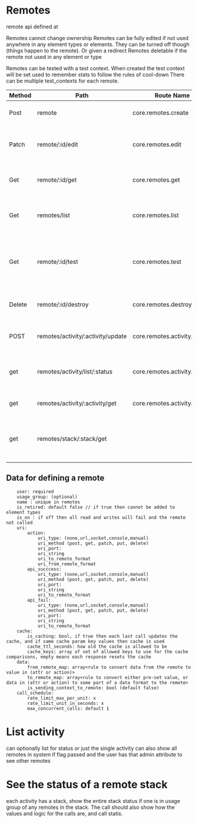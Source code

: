 # Remotes

remote api defined at


Remotes cannot change ownership
Remotes can be fully edited if not used anywhere in any element types or elements. They can be turned off though (things happen to the remote). Or given a redirect
Remotes deletable if the remote not used in any element or type

Remotes can be tested with a test context. When created the test context will be set used to remember stats to follow the rules of cool-down
There can be multiple test_contexts for each remote.




| Method | Path                              | Route Name                   | ToDo | Operation                                             | Args                                                                     |
|--------|-----------------------------------|------------------------------|:-----|-------------------------------------------------------|--------------------------------------------------------------------------|
| Post   | remote                            | core.remotes.create          |      | Makes a new remote                                    | Required name                                                            |
| Patch  | remote/:id/edit                   | core.remotes.edit            |      | Edit part of value, if possible, sparse               | Any detail , sparse update                                               |
| Get    | remote/:id/get                    | core.remotes.get             |      | returns full remote info                              | flags for detail level                                                   |
| Get    | remotes/list                      | core.remotes.list            |      | searches for remotes that can use                     | iterator                                                                 |
| Get    | remote/:id/test                   | core.remotes.test            |      | Sends to the Remote, returns remote activity to track | add json body for the values it draws on                                 |
| Delete | remote/:id/destroy                | core.remotes.destroy         |      | Delete Remote, if the user can                        |                                                                          |
| POST   | remotes/activity/:activity/update | core.remotes.activity.update |      | completes a manual waiting remote                     | json or xml or http code or headers or text                              |
| get    | remotes/activity/list/:status     | core.remotes.activity.list   |      | lists activity                                        | iterator,can filter it for manual(types), activity state (or all states) |
| get    | remotes/activity/:activity/get    | core.remotes.activity.get    |      | gets a remote activity                                |                                                                          |
| get    | remotes/stack/:stack/get          |                              | *    | shows the activities in a stack, and how the stack is |                                                                          |

## Data for defining a remote


        user: required
        usage_group: (optional)
        name : unique in remotes
        is_retired: default false // if true then cannot be added to element types
        is_on : if off then all read and writes will fail and the remote not called
        uri:
            action:
                uri_type: (none,url,socket,console,manual)
                uri_method (post, get, patch, put, delete)
                uri_port:
                uri_string 
                uri_to_remote_format
                uri_from_remote_format
            api_succcess:
                uri_type: (none,url,socket,console,manual)
                uri_method (post, get, patch, put, delete)
                uri_port:
                uri_string 
                uri_to_remote_format
            api_fail:
                uri_type: (none,url,socket,console,manual)
                uri_method (post, get, patch, put, delete)
                uri_port:
                uri_string 
                uri_to_remote_format
        cache:
            is_caching: bool, if true then each last call updates the cache, and if same cache param key values then cache is used
            cache_ttl_seconds: how old the cache is allowed to be
            cache_keys: array of set of allowed keys to use for the cache comparisons, empty means each response resets the cache
        data:
            from_remote_map: array<rule to convert data from the remote to value in (attr or action)>
            to_remote_map: array<rule to convert either pre-set value, or data in (attr or action) to some part of a data format to the remote>
            is_sending_context_to_remote: bool (default false)
        call_schedule:
            rate_limit_max_per_unit: x
            rate_limit_unit_in_seconds: x
            max_concurrent_calls: default 1

# List activity 
can optionally list for status or just the single activity
can also show all remotes in system  if flag passed and the user has that admin attribute to see other remotes

# See the status of a remote stack
each activity has a stack, show the entire stack status if one is in usage group of any remotes in the stack.
The call should also show how the values and logic for the calls are, and call statis.
